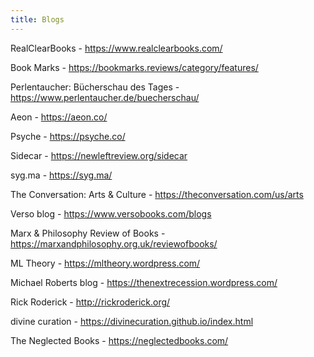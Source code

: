 ```yaml
---
title: Blogs
---
```


RealClearBooks - <https://www.realclearbooks.com/>

Book Marks - <https://bookmarks.reviews/category/features/>

Perlentaucher: Bücherschau des Tages - <https://www.perlentaucher.de/buecherschau/>

Aeon - <https://aeon.co/>

Psyche - <https://psyche.co/>

Sidecar - <https://newleftreview.org/sidecar>

syg.ma - <https://syg.ma/>

The Conversation: Arts & Culture - <https://theconversation.com/us/arts>

Verso blog - <https://www.versobooks.com/blogs>

Marx & Philosophy Review of Books - <https://marxandphilosophy.org.uk/reviewofbooks/>

ML Theory - <https://mltheory.wordpress.com/>

Michael Roberts blog - <https://thenextrecession.wordpress.com/>

Rick Roderick - <http://rickroderick.org/>

divine curation - <https://divinecuration.github.io/index.html>

The Neglected Books - <https://neglectedbooks.com/>